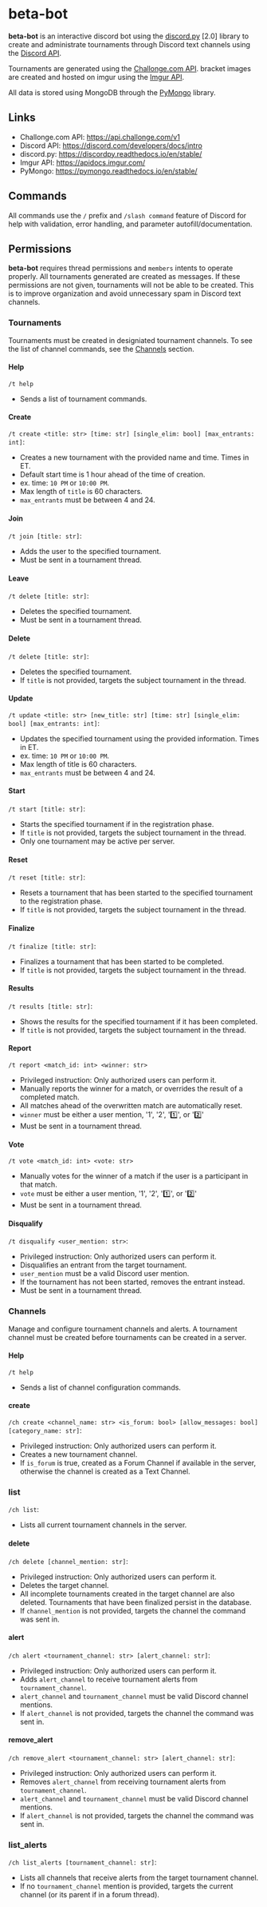# **beta-bot**
**beta-bot** is an interactive discord bot using the [discord.py](https://discordpy.readthedocs.io/en/stable/) [2.0] library to create and administrate tournaments through Discord text channels using the [Discord API](https://discord.com/developers/docs/intro).

Tournaments are generated using the [Challonge.com API](https://api.challonge.com/v1). bracket images are created and hosted on imgur using the [Imgur API](https://apidocs.imgur.com/).

All data is stored using MongoDB through the [PyMongo](https://pymongo.readthedocs.io/en/stable/) library.

## Links
- Challonge.com API: https://api.challonge.com/v1
- Discord API: https://discord.com/developers/docs/intro
- discord.py: https://discordpy.readthedocs.io/en/stable/
- Imgur API: https://apidocs.imgur.com/
- PyMongo: https://pymongo.readthedocs.io/en/stable/

## Commands
All commands use the `/` prefix and `/slash command` feature of Discord for help with validation, error handling, and parameter autofill/documentation.

## Permissions
**beta-bot** requires thread permissions and `members` intents to operate properly. All tournaments generated are created as messages. If these permissions are not given, tournaments will not be able to be created. This is to improve organization and avoid unnecessary spam in Discord text channels.

### Tournaments
Tournaments must be created in designiated tournament channels. To see the list of channel commands, see the [Channels](#Channels) section.
#### Help
`/t help`
- Sends a list of tournament commands.

#### Create
`/t create <title: str> [time: str] [single_elim: bool] [max_entrants: int]`:
- Creates a new tournament with the provided name and time. Times in ET.
- Default start time is 1 hour ahead of the time of creation.
- ex. time: `10 PM` or `10:00 PM`.
- Max length of `title` is 60 characters.
- `max_entrants` must be between 4 and 24.

#### Join
`/t join [title: str]`:
- Adds the user to the specified tournament. 
- Must be sent in a tournament thread.

#### Leave
`/t delete [title: str]`:
- Deletes the specified tournament. 
- Must be sent in a tournament thread.

#### Delete
`/t delete [title: str]`:
- Deletes the specified tournament. 
- If `title` is not provided, targets the subject tournament in the thread.

#### Update
`/t update <title: str> [new_title: str] [time: str] [single_elim: bool] [max_entrants: int]`:
- Updates the specified tournament using the provided information. Times in ET.
- ex. time: `10 PM` or `10:00 PM`.
- Max length of title is 60 characters.
- `max_entrants` must be between 4 and 24.

#### Start
`/t start [title: str]`:
- Starts the specified tournament if in the registration phase. 
- If `title` is not provided, targets the subject tournament in the thread.
- Only one tournament may be active per server.

#### Reset
`/t reset [title: str]`:
- Resets a tournament that has been started to the specified tournament to the registration phase. 
- If `title` is not provided, targets the subject tournament in the thread.

#### Finalize
`/t finalize [title: str]`:
- Finalizes a tournament that has been started to be completed. 
- If `title` is not provided, targets the subject tournament in the thread.

#### Results
`/t results [title: str]`:
- Shows the results for the specified tournament if it has been completed. 
- If `title` is not provided, targets the subject tournament in the thread.

#### Report
`/t report <match_id: int> <winner: str>`
- Privileged instruction: Only authorized users can perform it.
- Manually reports the winner for a match, or overrides the result of a completed match.
- All matches ahead of the overwritten match are automatically reset.
- `winner` must be either a user mention, '1', '2', '1️⃣', or '2️⃣'
- Must be sent in a tournament thread.

#### Vote
`/t vote <match_id: int> <vote: str>`
- Manually votes for the winner of a match if the user is a participant in that match.
- `vote` must be either a user mention, '1', '2', '1️⃣', or '2️⃣'
- Must be sent in a tournament thread.

#### Disqualify
`/t disqualify <user_mention: str>`:
- Privileged instruction: Only authorized users can perform it.
- Disqualifies an entrant from the target tournament.
- `user_mention` must be a valid Discord user mention.
- If the tournament has not been started, removes the entrant instead.
- Must be sent in a tournament thread.

### Channels
Manage and configure tournament channels and alerts. A tournament channel must be created before tournaments can be created in a server.
#### Help
`/t help`
- Sends a list of channel configuration commands.

#### create
`/ch create <channel_name: str> <is_forum: bool> [allow_messages: bool] [category_name: str]`:
- Privileged instruction: Only authorized users can perform it.
- Creates a new tournament channel.
- If `is_forum` is true, created as a Forum Channel if available in the server, otherwise the channel is created as a Text Channel.

### list
`/ch list`:
- Lists all current tournament channels in the server.

#### delete
`/ch delete [channel_mention: str]`:
- Privileged instruction: Only authorized users can perform it.
- Deletes the target channel.
- All incomplete tournaments created in the target channel are also deleted. Tournaments that have been finalized persist in the database.
- If `channel_mention` is not provided, targets the channel the command was sent in.

#### alert
`/ch alert <tournament_channel: str> [alert_channel: str]`:
- Privileged instruction: Only authorized users can perform it.
- Adds `alert_channel` to receive tournament alerts from `tournament_channel`.
- `alert_channel` and `tournament_channel` must be valid Discord channel mentions.
- If `alert_channel` is not provided, targets the channel the command was sent in.

#### remove_alert
`/ch remove_alert <tournament_channel: str> [alert_channel: str]`:
- Privileged instruction: Only authorized users can perform it.
- Removes `alert_channel` from receiving tournament alerts from `tournament_channel`.
- `alert_channel` and `tournament_channel` must be valid Discord channel mentions.
- If `alert_channel` is not provided, targets the channel the command was sent in.

### list_alerts
`/ch list_alerts [tournament_channel: str]`:
- Lists all channels that receive alerts from the target tournament channel.
- If no `tournament_channel` mention is provided, targets the current channel (or its parent if in a forum thread).